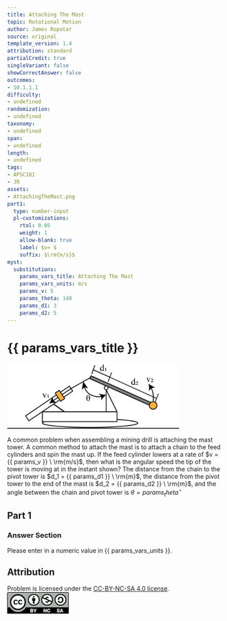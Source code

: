 ```yaml
---
title: Attaching The Mast
topic: Rotational Motion
author: James Ropotar
source: original
template_version: 1.4
attribution: standard
partialCredit: true
singleVariant: false
showCorrectAnswer: false
outcomes:
- 10.1.1.1
difficulty:
- undefined
randomization:
- undefined
taxonomy:
- undefined
span:
- undefined
length:
- undefined
tags:
- APSC181
- JR
assets:
- AttachingTheMast.png
part1:
  type: number-input
  pl-customizations:
    rtol: 0.05
    weight: 1
    allow-blank: true
    label: $v= $
    suffix: $\rm{m/s}$
myst:
  substitutions:
    params_vars_title: Attaching The Mast
    params_vars_units: m/s
    params_v: 5
    params_theta: 140
    params_d1: 3
    params_d2: 5
---
```

# {{ params_vars_title }}
<img src="AttachingTheMast.png" width=400>

A common problem when assembling a mining drill is attaching the mast tower.
A common method to attach the mast is to attach a chain to the feed cylinders and spin the mast up.
If the feed cylinder lowers at a rate of $v = {{ params_v }} \ \rm{m/s}$, then what is the angular speed the tip of the tower is moving at in the instant shown?
The distance from the chain to the pivot tower is $d_1 = {{ params_d1 }} \ \rm{m}$, the distance from the pivot tower to the end of the mast is $d_2 = {{ params_d2 }} \ \rm{m}$, and the angle between the chain and pivot tower is $\theta = {{ params_theta }} ^{\circ}$

## Part 1

### Answer Section

Please enter in a numeric value in {{ params_vars_units }}.

## Attribution

Problem is licensed under the [CC-BY-NC-SA 4.0 license](https://creativecommons.org/licenses/by-nc-sa/4.0/).<br> ![The Creative Commons 4.0 license requiring attribution-BY, non-commercial-NC, and share-alike-SA license.](https://raw.githubusercontent.com/firasm/bits/master/by-nc-sa.png)